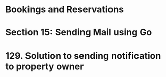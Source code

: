 # Bookings and Reservations

# Section 15: Sending Mail using Go

# 129. Solution to sending notification to property owner
